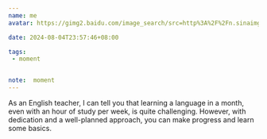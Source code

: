 ```yaml
---
name: me
avatar: https://gimg2.baidu.com/image_search/src=http%3A%2F%2Fn.sinaimg.cn%2Fsinacn17%2F0%2Fw400h400%2F20181111%2F89f9-hnstwwq6307162.jpg&refer=http%3A%2F%2Fn.sinaimg.cn&app=2002&size=f9999,10000&q=a80&n=0&g=0n&fmt=jpeg?sec=1630729931&t=e8c4135ba966d5fbfd5d30adf96551c0

date: 2024-08-04T23:57:46+08:00

tags:
 - moment


note:  moment
---
```


As an English teacher, I can tell you that learning a language in a month, even with an hour of study per week, is quite challenging. However, with dedication and a well-planned approach, you can make progress and learn some basics.


